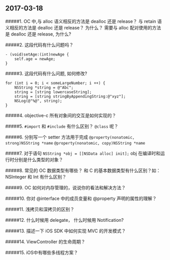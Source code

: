 

## 2017-03-18
#####1. OC 中,与 alloc 语义相反的方法是 dealloc 还是 release？ 与 retain 语义相反的方法是 dealloc 还是 release？ 为什么？ 需要与 alloc 配对使用的方法是 dealloc 还是 release, 为什么?



#####2. 这段代码有什么问题吗？

```obj-c
- (void)setAge:(int)newAge {
    self.age = newAge;
}
```



#####3. 这段代码有什么问题, 如何修改?

```obj-c
for (int i = 0; i < someLargeNumber; i ++) {
    NSString *string = @"Abc";
    string = [string lowercaseString];
    string = [string stringByAppendingString:@"xyz"];
    NSLog(@"%@", string);
}

```



#####4. objective-c 所有对象间的交互是如何实现的？




#####5. `#import` 和 `#include` 有什么区别？ `@class` 呢？




#####6. 分别写一个 setter 方法用于完成
`@property(nonatomic, strong)NSString *name`
`@property(nonatomic, copy)NSString *name`





#####7. 对于语句 `NSString *obj = [[NSData alloc] init];` obj 在编译时和运行时分别是什么类型的对象？




#####8. 常见的 OC 数据类型有哪些？ 和 C 的基本数据类型有什么区别？如： NSInteger 和 Int 有什么区别？




#####9. OC 如何对内存管理的，说说你的看法和解决方法？




#####10. 你对 @interface 中的成员变量和 @property 声明的属性的理解？



#####11. 浅拷贝和深拷贝的区别？




#####12. 什么时候用 delegate， 什么时候用 Notification?




#####13. 描述一下 iOS SDK 中如何实现 MVC 的开发模式？




#####14. ViewController 的生命周期？



#####15. iOS中有哪些多线程方案？







